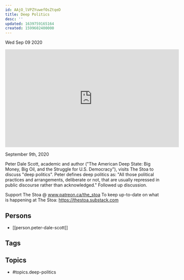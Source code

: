 ```yaml
---
id: AAjO_lVPZYuwefOsZtqeD
title: Deep Politics
desc: ''
updated: 1639759165164
created: 1599602400000
---
```





Wed Sep 09 2020

<iframe width="560" height="315" src="https://www.youtube.com/embed/wlBqjswOgRs" title="Deep Politics w/ Peter Dale Scott" frameborder="0" allow="accelerometer; autoplay; clipboard-write; encrypted-media; gyroscope; picture-in-picture" allowfullscreen ></iframe>

September 9th, 2020

Peter Dale Scott, academic and author ("The American Deep State: Big Money, Big Oil, and the Struggle for U.S. Democracy"), visits The Stoa to discuss "deep politics". Peter defines deep politics as: "All those political practices and arrangements, deliberate or not, that are usually repressed in public discourse rather than acknowledged." Followed up discussion.

Support The Stoa @ www.patreon.ca/the_stoa
To keep up-to-date on what is happening at The Stoa: https://thestoa.substack.com

## Persons

- [[person.peter-dale-scott]]

## Tags



## Topics

- #topics.deep-politics

